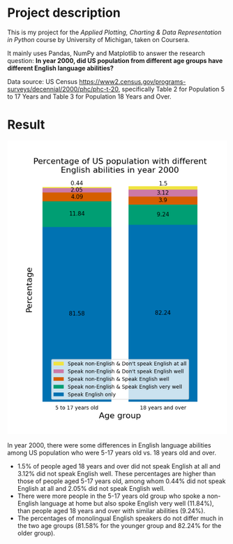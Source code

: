 # Project description
This is my project for the *Applied Plotting, Charting & Data Representation in Python* course by University of Michigan, taken on Coursera.

It mainly uses Pandas, NumPy and Matplotlib to answer the research question:
**In year 2000, did US population from different age groups have different English language abilities?**

Data source: US Census https://www2.census.gov/programs-surveys/decennial/2000/phc/phc-t-20, specifically Table 2 for Population 5 to 17 Years and Table 3 for Population 18 Years and Over.    

# Result
![Image of the result](English_abilities_by_age_groups.png)

In year 2000, there were some differences in English language abilities among US population who were 5-17 years old vs. 18 years old and over.
* 1.5% of people aged 18 years and over did not speak English at all and 3.12% did not speak English well. These percentages are higher than those of people aged 5-17 years old, among whom 0.44% did not speak English at all and 2.05% did not speak English well.
* There were more people in the 5-17 years old group who spoke a non-English language at home but also spoke English very well (11.84%), than people aged 18 years and over with similar abilities (9.24%).
* The percentages of monolingual English speakers do not differ much in the two age groups (81.58% for the younger group and 82.24% for the older group).